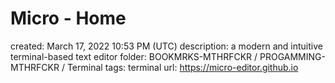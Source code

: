 # Micro - Home

created: March 17, 2022 10:53 PM (UTC)
description: a modern and intuitive terminal-based text editor
folder: BOOKMRKS-MTHRFCKR / PROGAMMING-MTHRFCKR / Terminal
tags: terminal
url: https://micro-editor.github.io